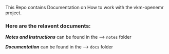 This Repo contains Documentation on How to work with the vkm-openemr project.

### Here are the relavent documents:
**_Notes and Instructions_**  can be found in the --> `notes` folder

**_Documentation_** can be found in the --> `docs` folder
